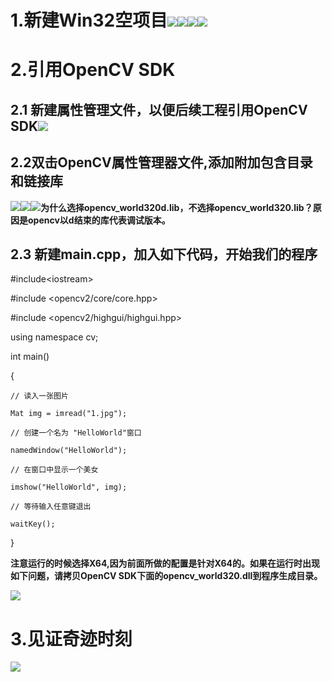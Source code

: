 # 1.新建Win32空项目![](/assets/1.3.1.png)![](/assets/1.3.2.png)![](/assets/1.3.3.png)![](/assets/1.3.4.png)

# 2.引用OpenCV SDK

## 2.1 新建属性管理文件，以便后续工程引用OpenCV SDK![](/assets/1.3.5.png)

## 2.2双击OpenCV属性管理器文件,添加附加包含目录和链接库

![](/assets/1.3.6.png)![](/assets/1.3.7.png)![](/assets/1.3.8.png)**为什么选择opencv\_world320d.lib，不选择opencv\_world320.lib？原因是opencv以d结束的库代表调试版本。**

## 2.3 新建main.cpp，加入如下代码，开始我们的程序

\#include&lt;iostream&gt;

\#include &lt;opencv2/core/core.hpp&gt;

\#include &lt;opencv2/highgui/highgui.hpp&gt;

using namespace cv;

int main\(\)

{

```
// 读入一张图片

Mat img = imread("1.jpg");

// 创建一个名为 "HelloWorld"窗口  

namedWindow("HelloWorld");

// 在窗口中显示一个美女

imshow("HelloWorld", img);

// 等待输入任意键退出

waitKey();
```

}

**注意运行的时候选择X64,因为前面所做的配置是针对X64的。如果在运行时出现如下问题，请拷贝OpenCV SDK下面的opencv\_world320.dll到程序生成目录。**

![](/assets/1.3.9.png)



# 3.见证奇迹时刻



![](/assets/1.3.10png)


